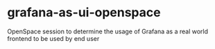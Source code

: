 # grafana-as-ui-openspace
OpenSpace session to determine the usage of Grafana as a real world frontend to be used by end user
